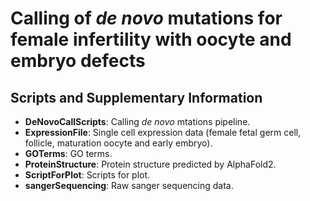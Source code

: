 # Calling of *de novo* mutations for female infertility with oocyte and embryo defects
## Scripts and Supplementary Information
- **DeNovoCallScripts**: Calling *de novo* mtations pipeline.
- **ExpressionFile**: Single cell expression data (female fetal germ cell, follicle, maturation oocyte and early embryo).
- **GOTerms**: GO terms.
- **ProteinStructure**: Protein structure predicted by AlphaFold2.
- **ScriptForPlot**: Scripts for plot.
- **sangerSequencing**: Raw sanger sequencing data.
